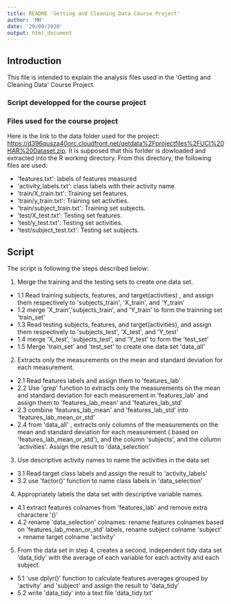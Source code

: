 ```yaml
---
title: README 'Getting and Cleaning Data Course Project'
author: 'MH'
date: '29/09/2020'
output: html_document
---
```


## Introduction
This file is intended to explain the analysis files used in the 'Getting and Cleaning Data' Course Project.

### Script developped for the course project

### Files used for the course project
Here is the link to the data folder used for the project:
https://d396qusza40orc.cloudfront.net/getdata%2Fprojectfiles%2FUCI%20HAR%20Dataset.zip.
It is supposed that this forlder is dowloaded and extracted into the R working directory.
From this directory, the following files are used:

- 'features.txt': labels of  features measured 
- 'activity_labels.txt': class labels with their activity name
- 'train/X_train.txt': Training set features.
- 'train/y_train.txt': Training set activities.
- 'train/subject_train.txt': Training set subjects.
- 'test/X_test.txt': Testing set features.
- 'test/y_test.txt': Testing set activities.
- 'test/subject_test.txt': Testing set subjects.

## Script
The script is following the steps described below:

1. Merge the training and the testing sets to create one data set.
  + 1.1 Read training subjects, features, and target(activities) , and assign them respectively to 'subjects_train', 'X_train', and 'Y_train'
  + 1.2 merge 'X_train','subjects_train', and 'Y_train' to form the trainning set 'train_set'
  + 1.3 Read testing subjects, features, and target(activities), and assign them respectively to 'subjects_test', 'X_test', and 'Y_test'
  + 1.4 merge 'X_test', 'subjects_test', and 'Y_test' to form the 'test_set'
  + 1.5 Merge 'train_set' and 'test_set' to create one data set 'data_all'

2. Extracts only the measurements on the mean and standard deviation for each measurement.
  + 2.1 Read features labels and assign them to  'features_lab'
  + 2.2 Use 'grep' function to extracts only the measurements on the mean and standard deviation for each measurement in 'features_lab' and assign them to  'features_lab_mean' and 'features_lab_std'
  + 2.3 combine 'features_lab_mean' and 'features_lab_std' into 'features_lab_mean_or_std'
  + 2.4 from 'data_all' , extracts only columns of the measurements on the mean and standard deviation for each measurement ( based on 'features_lab_mean_or_std'), and the column 'subjects',  and the column 'activities'. Assign the result to 'data_selection'

3. Use descriptive activity names to name the activities in the data set
  + 3.1 Read target class labels and assign the result to 'activity_labels'
  + 3.2 use 'factor()' function to name class labels in 'data_selection'

4. Appropriately labels the data set with descriptive variable names.
  + 4.1 extract features colnames from 'features_lab' and remove extra charactere '()' 
  + 4.2 rename 'data_selection' colnames: rename features colnames based on 'features_lab_mean_or_std' labels,
rename subject colname 'subject' + rename target colname 'activity' 


5. From the data set in step 4, creates a second, independent tidy data set 'data_tidy' with the average of each variable for each activity and each subject.
  + 5.1 'use dplyr()' function to calculate features averages grouped by  'activity' and 'subject' and assign the result to 'data_tidy'
  + 5.2 write 'data_tidy' into a text file 'data_tidy.txt'


